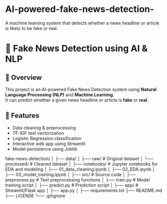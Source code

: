 # AI-powered-fake-news-detection-
A machine learning system that detects whether a news headline or article is likely to be fake or real.
# 📰 Fake News Detection using AI & NLP

## 📌 Overview
This project is an AI-powered Fake News Detection system using **Natural Language Processing (NLP)** and **Machine Learning**.  
It can predict whether a given news headline or article is **fake** or **real**.

## 🚀 Features
- Data cleaning & preprocessing
- TF-IDF text vectorization
- Logistic Regression classification
- Interactive web app using Streamlit
- Model persistence using Joblib

fake-news-detection/
│
├── data/
│   ├── raw/                  # Original dataset
│   └── processed/            # Cleaned dataset
│
├── notebooks/                # Jupyter notebooks for EDA and modeling
│   ├── 01_data_cleaning.ipynb
│   ├── 02_EDA.ipynb
│   ├── 03_model_training.ipynb
│
├── src/                      # Source code
│   ├── preprocess.py         # Text preprocessing functions
│   ├── train.py              # Model training script
│   ├── predict.py            # Prediction script
│
├── app/                      # Streamlit/Flask app
│   ├── app.py
│
├── requirements.txt
├── README.md
├── LICENSE
└── .gitignore
